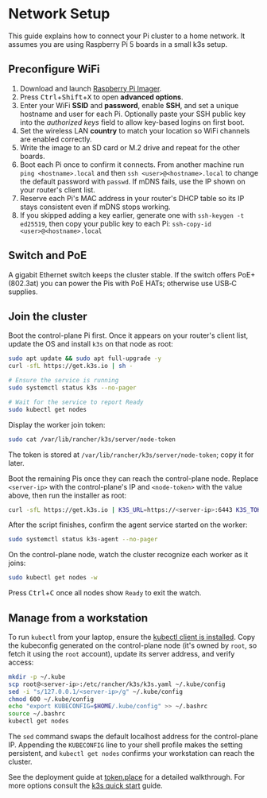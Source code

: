 # Network Setup

This guide explains how to connect your Pi cluster to a home network.
It assumes you are using Raspberry Pi 5 boards in a small k3s setup.

## Preconfigure WiFi

1. Download and launch [Raspberry Pi Imager](https://www.raspberrypi.com/software/).
2. Press <kbd>Ctrl</kbd>+<kbd>Shift</kbd>+<kbd>X</kbd> to open **advanced options**.
3. Enter your WiFi **SSID** and **password**, enable **SSH**, and set a unique
   hostname and user for each Pi. Optionally paste your SSH public key into the
   *authorized keys* field to allow key-based logins on first boot.
4. Set the wireless LAN **country** to match your location so WiFi channels are enabled correctly.
5. Write the image to an SD card or M.2 drive and repeat for the other boards.
6. Boot each Pi once to confirm it connects. From another machine run
   `ping <hostname>.local` and then `ssh <user>@<hostname>.local` to change the
   default password with `passwd`. If mDNS fails, use the IP shown on your
   router's client list.
7. Reserve each Pi's MAC address in your router's DHCP table so its IP stays
   consistent even if mDNS stops working.
8. If you skipped adding a key earlier, generate one with
   `ssh-keygen -t ed25519`, then copy your public key to each Pi:
   `ssh-copy-id <user>@<hostname>.local`

## Switch and PoE

A gigabit Ethernet switch keeps the cluster stable. If the switch offers
PoE+ (802.3at) you can power the Pis with PoE HATs; otherwise use USB‑C supplies.

## Join the cluster

Boot the control-plane Pi first. Once it appears on your router's client list,
update the OS and install `k3s` on that node as root:

```sh
sudo apt update && sudo apt full-upgrade -y
curl -sfL https://get.k3s.io | sh -

# Ensure the service is running
sudo systemctl status k3s --no-pager

# Wait for the service to report Ready
sudo kubectl get nodes
```

Display the worker join token:

```sh
sudo cat /var/lib/rancher/k3s/server/node-token
```

The token is stored at `/var/lib/rancher/k3s/server/node-token`; copy it for
later.

Boot the remaining Pis once they can reach the control-plane node. Replace
`<server-ip>` with the control-plane's IP and `<node-token>` with the value
above, then run the installer as root:

```sh
curl -sfL https://get.k3s.io | K3S_URL=https://<server-ip>:6443 K3S_TOKEN=<node-token> sh -
```

After the script finishes, confirm the agent service started on the worker:

```sh
sudo systemctl status k3s-agent --no-pager
```

On the control-plane node, watch the cluster recognize each worker as it joins:

```sh
sudo kubectl get nodes -w
```

Press <kbd>Ctrl</kbd>+<kbd>C</kbd> once all nodes show `Ready` to exit the watch.

## Manage from a workstation

To run `kubectl` from your laptop, ensure the
[kubectl client is installed](https://kubernetes.io/docs/tasks/tools/#kubectl).
Copy the kubeconfig generated on the control-plane node (it's owned by
`root`, so fetch it using the `root` account), update its server
address, and verify access:

```sh
mkdir -p ~/.kube
scp root@<server-ip>:/etc/rancher/k3s/k3s.yaml ~/.kube/config
sed -i "s/127.0.0.1/<server-ip>/g" ~/.kube/config
chmod 600 ~/.kube/config
echo "export KUBECONFIG=$HOME/.kube/config" >> ~/.bashrc
source ~/.bashrc
kubectl get nodes
```

The `sed` command swaps the default localhost address for the control-plane
IP. Appending the `KUBECONFIG` line to your shell profile makes the setting
persistent, and `kubectl get nodes` confirms your workstation can reach the
cluster.

See the deployment guide at
[token.place](https://github.com/futuroptimist/token.place) for a detailed
walkthrough. For more options consult the
[k3s quick start](https://docs.k3s.io/quick-start) guide.
